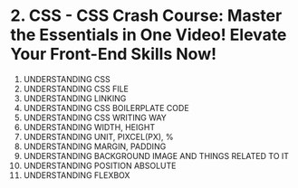 # 2. CSS - ****CSS Crash Course: Master the Essentials in One Video! Elevate Your Front-End Skills Now!****

1. UNDERSTANDING CSS
2. UNDERSTANDING CSS FILE
3. UNDERSTANDING LINKING
4. UNDERSTANDING CSS BOILERPLATE CODE
5. UNDERSTANDING CSS WRITING WAY
6. UNDERSTANDING WIDTH, HEIGHT
7. UNDERSTANDING UNIT, PIXCEL(PX), %
8. UNDERSTANDING MARGIN, PADDING
9. UNDERSTANDING BACKGROUND IMAGE AND THINGS RELATED TO IT
10. UNDERSTANDING POSITION ABSOLUTE
11. UNDERSTANDING FLEXBOX
